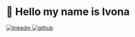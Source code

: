 
<h1> 👋 Hello my name is Ivona</h1>
<p allign=center>
  <a href='https://www.linkedin.com/in/ivona-iv/'>
    <img alt='linkedin' title='Linkedin Profile' src='https://img.shields.io/badge/LinkedIn-0077B5?style=for-the-badge&logo=linkedin&logoColor=white'/>
  </a>
    <a href='https://github.com/IvonaIva00'>
    <img alt='github' title='Follow' src='https://img.shields.io/badge/GitHub-100000?style=for-the-badge&logo=github&labelColor=#8C4FFF'/>
  </a>
</p>


<!--
**IvonaIva00/IvonaIva00** is a ✨ _special_ ✨ repository because its `README.md` (this file) appears on your GitHub profile.

Here are some ideas to get you started:

- 🔭 I’m currently working on ...
- 🌱 I’m currently learning ...
- 👯 I’m looking to collaborate on ...
- 🤔 I’m looking for help with ...
- 💬 Ask me about ...
- 📫 How to reach me: ...
- 😄 Pronouns: ...
- ⚡ Fun fact: ...
-->
